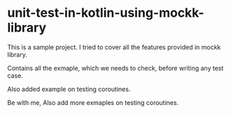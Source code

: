# unit-test-in-kotlin-using-mockk-library
This is a sample project. I tried to cover all the features provided in mockk library. 

Contains all the exmaple, which we needs to check, before writing any test case.

Also added example on testing coroutines.

Be with me, Also add more exmaples on testing coroutines.
